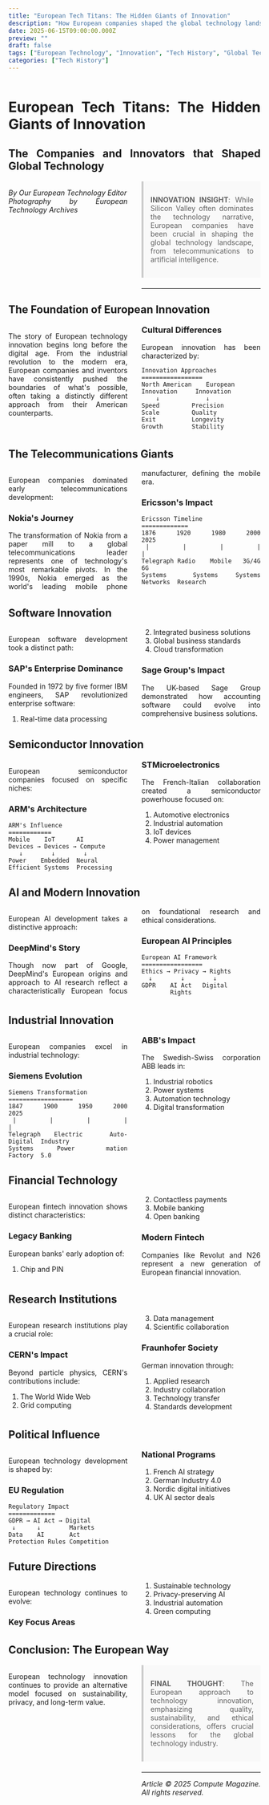```yaml
---
title: "European Tech Titans: The Hidden Giants of Innovation"
description: "How European companies shaped the global technology landscape"
date: 2025-06-15T09:00:00.000Z
preview: ""
draft: false
tags: ["European Technology", "Innovation", "Tech History", "Global Technology"]
categories: ["Tech History"]
---
```


<div class="two-column">

# European Tech Titans: The Hidden Giants of Innovation
## The Companies and Innovators that Shaped Global Technology

*By Our European Technology Editor*  
*Photography by European Technology Archives*

> **INNOVATION INSIGHT**: While Silicon Valley often dominates the technology narrative, European companies have been crucial in shaping the global technology landscape, from telecommunications to artificial intelligence.

-------------------

## The Foundation of European Innovation

The story of European technology innovation begins long before the digital age. From the industrial revolution to the modern era, European companies and inventors have consistently pushed the boundaries of what's possible, often taking a distinctly different approach from their American counterparts.

### Cultural Differences

European innovation has been characterized by:

```ascii
Innovation Approaches
=================
North American    European
Innovation     Innovation
    ↓             ↓
Speed         Precision
Scale         Quality
Exit          Longevity
Growth        Stability
```

## The Telecommunications Giants

European companies dominated early telecommunications development:

### Nokia's Journey

The transformation of Nokia from a paper mill to a global telecommunications leader represents one of technology's most remarkable pivots. In the 1990s, Nokia emerged as the world's leading mobile phone manufacturer, defining the mobile era.

### Ericsson's Impact

```ascii
Ericsson Timeline
=============
1876     1920     1980     2000     2025
 |        |        |        |        |
Telegraph Radio    Mobile   3G/4G    6G
Systems   Systems  Systems  Networks  Research
```

## Software Innovation

European software development took a distinct path:

### SAP's Enterprise Dominance

Founded in 1972 by five former IBM engineers, SAP revolutionized enterprise software:

1. Real-time data processing
2. Integrated business solutions
3. Global business standards
4. Cloud transformation

### Sage Group's Impact

The UK-based Sage Group demonstrated how accounting software could evolve into comprehensive business solutions.

## Semiconductor Innovation

European semiconductor companies focused on specific niches:

### ARM's Architecture

```ascii
ARM's Influence
============
Mobile    IoT      AI
Devices → Devices → Compute
   ↓        ↓        ↓
Power    Embedded  Neural
Efficient Systems  Processing
```

### STMicroelectronics

The French-Italian collaboration created a semiconductor powerhouse focused on:

1. Automotive electronics
2. Industrial automation
3. IoT devices
4. Power management

## AI and Modern Innovation

European AI development takes a distinctive approach:

### DeepMind's Story

Though now part of Google, DeepMind's European origins and approach to AI research reflect a characteristically European focus on foundational research and ethical considerations.

### European AI Principles

```ascii
European AI Framework
=================
Ethics → Privacy → Rights
  ↓        ↓        ↓
GDPR    AI Act   Digital
        Rights
```

## Industrial Innovation

European companies excel in industrial technology:

### Siemens Evolution

```ascii
Siemens Transformation
==================
1847     1900     1950     2000     2025
 |        |        |        |        |
Telegraph Electric  Auto-   Digital  Industry
Systems   Power    mation   Factory  5.0
```

### ABB's Impact

The Swedish-Swiss corporation ABB leads in:

1. Industrial robotics
2. Power systems
3. Automation technology
4. Digital transformation

## Financial Technology

European fintech innovation shows distinct characteristics:

### Legacy Banking

European banks' early adoption of:

1. Chip and PIN
2. Contactless payments
3. Mobile banking
4. Open banking

### Modern Fintech

Companies like Revolut and N26 represent a new generation of European financial innovation.

## Research Institutions

European research institutions play a crucial role:

### CERN's Impact

Beyond particle physics, CERN's contributions include:

1. The World Wide Web
2. Grid computing
3. Data management
4. Scientific collaboration

### Fraunhofer Society

German innovation through:

1. Applied research
2. Industry collaboration
3. Technology transfer
4. Standards development

## Political Influence

European technology development is shaped by:

### EU Regulation

```ascii
Regulatory Impact
=============
GDPR → AI Act → Digital
 ↓      ↓        Markets
Data    AI       Act
Protection Rules Competition
```

### National Programs

1. French AI strategy
2. German Industry 4.0
3. Nordic digital initiatives
4. UK AI sector deals

## Future Directions

European technology continues to evolve:

### Key Focus Areas

1. Sustainable technology
2. Privacy-preserving AI
3. Industrial automation
4. Green computing

## Conclusion: The European Way

European technology innovation continues to provide an alternative model focused on sustainability, privacy, and long-term value.

> **FINAL THOUGHT**: 
> The European approach to technology innovation, 
> emphasizing quality, sustainability, and ethical 
> considerations, offers crucial lessons for the 
> global technology industry.

---

*Article © 2025 Compute Magazine. All rights reserved.*

</div>

<style>
.two-column {
    column-count: 2;
    column-gap: 2em;
    text-align: justify;
    hyphens: auto;
}

.two-column h1, .two-column h2 {
    column-span: all;
}

.two-column pre {
    white-space: pre-wrap;
    break-inside: avoid;
}

blockquote {
    background: #f9f9f9;
    border-left: 4px solid #ccc;
    margin: 1.5em 0;
    padding: 1em;
    break-inside: avoid;
}

table {
    width: 100%;
    border-collapse: collapse;
    break-inside: avoid;
}

td, th {
    border: 1px solid #ddd;
    padding: 8px;
}
</style>
